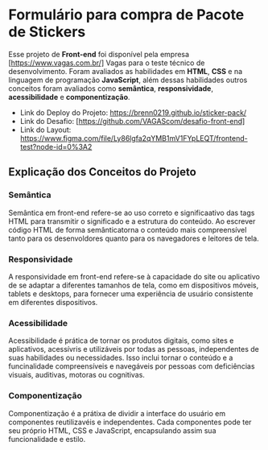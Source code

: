 # Formulário para compra de Pacote de Stickers

Esse projeto de **Front-end** foi disponível pela empresa [https://www.vagas.com.br/] Vagas para o teste técnico de desenvolvimento. Foram avaliados as habilidades em **HTML**, **CSS** e na linguagem de programação **JavaScript**, além dessas habilidades outros conceitos foram avaliados como **semântica**, **responsividade**, **acessibilidade** e **componentização**.

* Link do Deploy do Projeto: https://brenn0219.github.io/sticker-pack/
* Link do Desafio: [https://github.com/VAGAScom/desafio-front-end]
* Link do Layout: https://www.figma.com/file/Ly86lgfa2qYMB1mV1FYpLEQT/frontend-test?node-id=0%3A2

## Explicação dos Conceitos do Projeto

### Semântica
Semântica em front-end refere-se ao uso correto e significaativo das tags HTML para transmitir o significado e a estrutura do conteúdo. Ao escrever código HTML de forma semânticatorna o conteúdo mais compreensível tanto para os desenvoldores quanto para os navegadores e leitores de tela.

### Responsividade 
A responsividade em front-end refere-se à capacidade do site ou aplicativo de se adaptar a diferentes tamanhos de tela, como em dispositivos móveis, tablets e desktops, para fornecer uma experiência de usuário consistente em diferentes dispositivos.

### Acessibilidade
Acessibilidade é prática de tornar os produtos digitais, como sites e aplicativos, acessívris e utilizáveis por todas as pessoas, independentes de suas habilidades ou necessidades. Isso inclui tornar o conteúdo e a funcinalidade compreensíveis e navegáveis por pessoas com deficiências visuais, auditivas, motoras ou cognitivas.

### Componentização
Componentização é a prátixa de dividir a interface do usuário em componentes reutilizavéis e independentes. Cada componentes pode ter seu próprio HTML, CSS e JavaScript, encapsulando assim sua funcionalidade e estilo.
